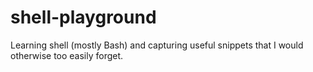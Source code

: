 # shell-playground

Learning shell (mostly Bash) and capturing useful snippets that I would otherwise too easily forget.
